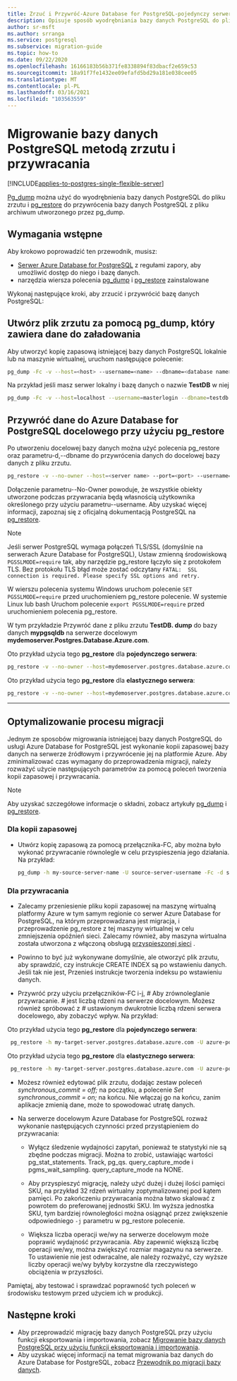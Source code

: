 ```yaml
---
title: Zrzuć i Przywróć-Azure Database for PostgreSQL-pojedynczy serwer
description: Opisuje sposób wyodrębniania bazy danych PostgreSQL do pliku zrzutu i przywracania z pliku utworzonego przez pg_dump w ramach Azure Database for PostgreSQL-jednego serwera.
author: sr-msft
ms.author: srranga
ms.service: postgresql
ms.subservice: migration-guide
ms.topic: how-to
ms.date: 09/22/2020
ms.openlocfilehash: 16166183b56b371fe8338894f83dbacf2e659c53
ms.sourcegitcommit: 18a91f7fe1432ee09efafd5bd29a181e038cee05
ms.translationtype: MT
ms.contentlocale: pl-PL
ms.lasthandoff: 03/16/2021
ms.locfileid: "103563559"
---
```

# <a name="migrate-your-postgresql-database-using-dump-and-restore"></a>Migrowanie bazy danych PostgreSQL metodą zrzutu i przywracania
[!INCLUDE[applies-to-postgres-single-flexible-server](includes/applies-to-postgres-single-flexible-server.md)]

[Pg_dump](https://www.postgresql.org/docs/current/static/app-pgdump.html) można użyć do wyodrębnienia bazy danych PostgreSQL do pliku zrzutu i [pg_restore](https://www.postgresql.org/docs/current/static/app-pgrestore.html) do przywrócenia bazy danych PostgreSQL z pliku archiwum utworzonego przez pg_dump.

## <a name="prerequisites"></a>Wymagania wstępne
Aby krokowo poprowadzić ten przewodnik, musisz:
- [Serwer Azure Database for PostgreSQL](quickstart-create-server-database-portal.md) z regułami zapory, aby umożliwić dostęp do niego i bazę danych.
- narzędzia wiersza polecenia [pg_dump](https://www.postgresql.org/docs/current/static/app-pgdump.html) i [pg_restore](https://www.postgresql.org/docs/current/static/app-pgrestore.html) zainstalowane

Wykonaj następujące kroki, aby zrzucić i przywrócić bazę danych PostgreSQL:

## <a name="create-a-dump-file-using-pg_dump-that-contains-the-data-to-be-loaded"></a>Utwórz plik zrzutu za pomocą pg_dump, który zawiera dane do załadowania
Aby utworzyć kopię zapasową istniejącej bazy danych PostgreSQL lokalnie lub na maszynie wirtualnej, uruchom następujące polecenie:
```bash
pg_dump -Fc -v --host=<host> --username=<name> --dbname=<database name> -f <database>.dump
```
Na przykład jeśli masz serwer lokalny i bazę danych o nazwie **TestDB** w niej
```bash
pg_dump -Fc -v --host=localhost --username=masterlogin --dbname=testdb -f testdb.dump
```


## <a name="restore-the-data-into-the-target-azure-database-for-postgresql-using-pg_restore"></a>Przywróć dane do Azure Database for PostgreSQL docelowego przy użyciu pg_restore
Po utworzeniu docelowej bazy danych można użyć polecenia pg_restore oraz parametru-d,--dbname do przywrócenia danych do docelowej bazy danych z pliku zrzutu.
```bash
pg_restore -v --no-owner --host=<server name> --port=<port> --username=<user-name> --dbname=<target database name> <database>.dump
```

Dołączenie parametru--No-Owner powoduje, że wszystkie obiekty utworzone podczas przywracania będą własnością użytkownika określonego przy użyciu parametru--username. Aby uzyskać więcej informacji, zapoznaj się z oficjalną dokumentacją PostgreSQL na [pg_restore](https://www.postgresql.org/docs/9.6/static/app-pgrestore.html).

> [!NOTE]
> Jeśli serwer PostgreSQL wymaga połączeń TLS/SSL (domyślnie na serwerach Azure Database for PostgreSQL), Ustaw zmienną środowiskową `PGSSLMODE=require` tak, aby narzędzie pg_restore łączyło się z protokołem TLS. Bez protokołu TLS błąd może zostać odczytany  `FATAL:  SSL connection is required. Please specify SSL options and retry.`
>
> W wierszu polecenia systemu Windows uruchom polecenie `SET PGSSLMODE=require` przed uruchomieniem pg_restore polecenie. W systemie Linux lub bash Uruchom polecenie `export PGSSLMODE=require` przed uruchomieniem polecenia pg_restore.
>

W tym przykładzie Przywróć dane z pliku zrzutu **TestDB. dump** do bazy danych **mypgsqldb** na serwerze docelowym **mydemoserver.Postgres.Database.Azure.com**.

Oto przykład użycia tego **pg_restore** dla **pojedynczego serwera**:

```bash
pg_restore -v --no-owner --host=mydemoserver.postgres.database.azure.com --port=5432 --username=mylogin@mydemoserver --dbname=mypgsqldb testdb.dump
```
Oto przykład użycia tego **pg_restore** dla **elastycznego serwera**:

```bash
pg_restore -v --no-owner --host=mydemoserver.postgres.database.azure.com --port=5432 --username=mylogin --dbname=mypgsqldb testdb.dump
```
---

## <a name="optimizing-the-migration-process"></a>Optymalizowanie procesu migracji

Jednym ze sposobów migrowania istniejącej bazy danych PostgreSQL do usługi Azure Database for PostgreSQL jest wykonanie kopii zapasowej bazy danych na serwerze źródłowym i przywrócenie jej na platformie Azure. Aby zminimalizować czas wymagany do przeprowadzenia migracji, należy rozważyć użycie następujących parametrów za pomocą poleceń tworzenia kopii zapasowej i przywracania.

> [!NOTE]
> Aby uzyskać szczegółowe informacje o składni, zobacz artykuły [pg_dump](https://www.postgresql.org/docs/current/static/app-pgdump.html) i [pg_restore](https://www.postgresql.org/docs/current/static/app-pgrestore.html).
>

### <a name="for-the-backup"></a>Dla kopii zapasowej
- Utwórz kopię zapasową za pomocą przełącznika-FC, aby można było wykonać przywracanie równolegle w celu przyspieszenia jego działania. Na przykład:

    ```bash
    pg_dump -h my-source-server-name -U source-server-username -Fc -d source-databasename -f Z:\Data\Backups\my-database-backup.dump
    ```

### <a name="for-the-restore"></a>Dla przywracania
- Zalecamy przeniesienie pliku kopii zapasowej na maszynę wirtualną platformy Azure w tym samym regionie co serwer Azure Database for PostgreSQL, na którym przeprowadzana jest migracja, i przeprowadzenie pg_restore z tej maszyny wirtualnej w celu zmniejszenia opóźnień sieci. Zalecamy również, aby maszyna wirtualna została utworzona z włączoną obsługą [przyspieszonej sieci](../virtual-network/create-vm-accelerated-networking-powershell.md) .

- Powinno to być już wykonywane domyślnie, ale otworzyć plik zrzutu, aby sprawdzić, czy instrukcje CREATE INDEX są po wstawieniu danych. Jeśli tak nie jest, Przenieś instrukcje tworzenia indeksu po wstawieniu danych.

- Przywróć przy użyciu przełączników-FC i-j, *#* Aby zrównoleglanie przywracanie. *#* jest liczbą rdzeni na serwerze docelowym. Możesz również spróbować z *#* ustawionym dwukrotnie liczbą rdzeni serwera docelowego, aby zobaczyć wpływ. Na przykład:

Oto przykład użycia tego **pg_restore** dla **pojedynczego serwera**:
```bash
 pg_restore -h my-target-server.postgres.database.azure.com -U azure-postgres-username@my-target-server -Fc -j 4 -d my-target-databasename Z:\Data\Backups\my-database-backup.dump
```
Oto przykład użycia tego **pg_restore** dla **elastycznego serwera**:
```bash
 pg_restore -h my-target-server.postgres.database.azure.com -U azure-postgres-username@my-target-server -Fc -j 4 -d my-target-databasename Z:\Data\Backups\my-database-backup.dump
 ```

- Możesz również edytować plik zrzutu, dodając zestaw poleceń *synchronous_commit = off;* na początku, a polecenie *Set synchronous_commit = on;* na końcu. Nie włączaj go na końcu, zanim aplikacje zmienią dane, może to spowodować utratę danych.

- Na serwerze docelowym Azure Database for PostgreSQL rozważ wykonanie następujących czynności przed przystąpieniem do przywracania:
    - Wyłącz śledzenie wydajności zapytań, ponieważ te statystyki nie są zbędne podczas migracji. Można to zrobić, ustawiając wartości pg_stat_statements. Track, pg_qs. query_capture_mode i pgms_wait_sampling. query_capture_mode na NONE.

    - Aby przyspieszyć migrację, należy użyć dużej i dużej ilości pamięci SKU, na przykład 32 rdzeń wirtualny zoptymalizowanej pod kątem pamięci. Po zakończeniu przywracania można łatwo skalować z powrotem do preferowanej jednostki SKU. Im wyższa jednostka SKU, tym bardziej równoległości można osiągnąć przez zwiększenie odpowiedniego `-j` parametru w pg_restore polecenie.

    - Większa liczba operacji we/wy na serwerze docelowym może poprawić wydajność przywracania. Aby zapewnić większą liczbę operacji we/wy, można zwiększyć rozmiar magazynu na serwerze. To ustawienie nie jest odwracalne, ale należy rozważyć, czy wyższe liczby operacji we/wy byłyby korzystne dla rzeczywistego obciążenia w przyszłości.

Pamiętaj, aby testować i sprawdzać poprawność tych poleceń w środowisku testowym przed użyciem ich w produkcji.

## <a name="next-steps"></a>Następne kroki
- Aby przeprowadzić migrację bazy danych PostgreSQL przy użyciu funkcji eksportowania i importowania, zobacz [Migrowanie bazy danych PostgreSQL przy użyciu funkcji eksportowania i importowania](howto-migrate-using-export-and-import.md).
- Aby uzyskać więcej informacji na temat migrowania baz danych do Azure Database for PostgreSQL, zobacz [Przewodnik po migracji bazy danych](https://aka.ms/datamigration).
